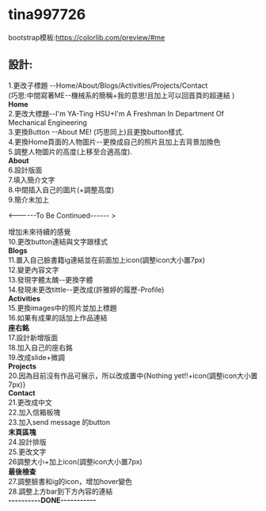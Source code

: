 # tina997726
bootstrap模板:https://colorlib.com/preview/#me  
## 設計:  
1.更改子標題 --Home/About/Blogs/Activities/Projects/Contact  
  (巧思:中間寫著ME--機械系的簡稱+我的意思!且加上可以回首頁的超連結 )  
**Home**   
2.更改大標題--I'm YA-Ting HSU+I'm A Freshman In Department Of Mechanical Engineering   
3.更換Button --About ME! (巧思同上)且更換button樣式.  
4.更換Home頁面的人物圖片--更換成自己的照片且加上去背景加換色   
5.調整人物圖片的高度(上移至合適高度).   
**About**   
6.設計版面   
7.填入簡介文字   
8.中間插入自己的圖片(+調整高度)   
9.簡介末加上<p> &lt;------To Be Continued------ &gt;</p>增加未來待續的感覺   
10.更改button連結與文字跟樣式   
**Blogs**   
11.置入自己臉書籍ig連結並在前面加上icon(調整icon大小置7px)   
12.變更內容文字   
13.發現字體太醜--更換字體   
14.發現未更改tittle--更改成(許雅婷的履歷-Profile)   
**Activities**   
15.更換images中的照片並加上標題   
16.如果有成果的話加上作品連結   
**座右銘**   
17.設計新增版面   
18.加入自己的座右銘   
19.改成slide+微調   
**Projects**   
20.因為目前沒有作品可展示，所以改成置中{Nothing yet!!+icon(調整icon大小置7px)}   
**Contact**   
21.更改成中文   
22.加入信箱板塊   
23.加入send message 的button   
**末頁區塊**   
24.設計排版   
25.更改文字   
26調整大小+加上icon(調整icon大小置7px)   
**最後檢查**   
27.調整臉書和ig的icon，增加hover變色   
28.調整上方bar到下方內容的連結   
**----------DONE-----------**   

